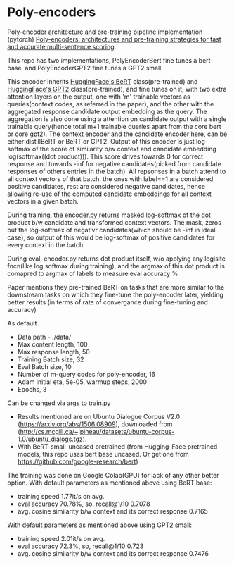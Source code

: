 # Poly-encoders
Poly-encoder architecture and pre-training pipeline implementation (pytorch) [Poly-encoders: architectures and pre-training
strategies for fast and accurate multi-sentence scoring](https://arxiv.org/pdf/1905.01969.pdf).

This repo has two implementations, PolyEncoderBert fine tunes a bert-base, and PolyEncoderGPT2 fine tunes a GPT2 small.

This encoder inherits [HuggingFace's BeRT](https://huggingface.co/transformers/model_doc/bert.html) class(pre-trained) and [HuggingFace's GPT2](https://huggingface.co/transformers/model_doc/gpt2.html) class(pre-trained), and fine tunes on it, with two extra attention layers on the output, one with 'm' trainable vectors as queries(context codes, as referred in  the paper), and the other with the aggregated response candidate output embedding as the query. The aggregation is also done using a attention on candidate output with a single trainable query(hence total m+1 trainable queries apart from the core bert or core gpt2). The context encoder and the candidate encoder here, can be either distillBeRT or BeRT or GPT2. Output of this encoder is just log-softmax of the score of similarity b/w context and candidate embedding log(softmax((dot product))). This score drives towards 0 for correct response and towards -inf for negative candidates(picked from candidate responses of others entries in the batch). All repsonses in a batch attend to all context vectors of that batch, the ones with label==1 are considered positive candidates, rest are considered negative candidates, hence allowing re-use of the computed candidate embeddings for all context vectors in a given batch.

During training, the encoder.py returns masked log-softmax of the dot product b/w candidate and transformed context vectors. The mask, zeros out the log-softmax of negativr candidates(which should be -inf in ideal case), so output of this would be log-softmax of positive candidates for every context in the batch.

During eval, encoder.py returns dot product itself, w/o applying any logisitc fncn(like log softmax during training), and the argmax of this dot product is comapred to argmax of labels to measure eval accuracy %

Paper mentions they pre-trained BeRT on tasks that are more similar to the downstream tasks on which they fine-tune the poly-encoder later, yielding better results (in terms of rate of convergance during fine-tuning and accuracy)

As default
- Data path - ./data/
- Max content length, 100
- Max response length, 50
- Training Batch size, 32
- Eval Batch size, 10
- Number of m-query codes for poly-encoder, 16
- Adam initial eta, 5e-05, warmup steps, 2000
- Epochs, 3

Can be changed via args to train.py


- Results mentioned are on Ubuntu Dialogue Corpus V2.0 (https://arxiv.org/abs/1506.08909), downloaded from (http://cs.mcgill.ca/~jpineau/datasets/ubuntu-corpus-1.0/ubuntu_dialogs.tgz).
- With BeRT-small-uncased pretrained (from Hugging-Face pretrained models, this repo uses bert base uncased. Or get one from https://github.com/google-research/bert)


The training was done on Google Colab(GPU) for lack of any other better option.
With default parameters as mentioned above using BeRT base:
- training speed 1.77it/s on avg.
- eval accuracy 70.78%, so, recall@1/10 0.7078
- avg. cosine similarity b/w context and its correct response 0.7165

With default parameters as mentioned above using GPT2 small:
- training speed 2.01it/s on avg.
- eval accuracy 72.3%, so, recall@1/10 0.723
- avg. cosine similarity b/w context and its correct response 0.7476
